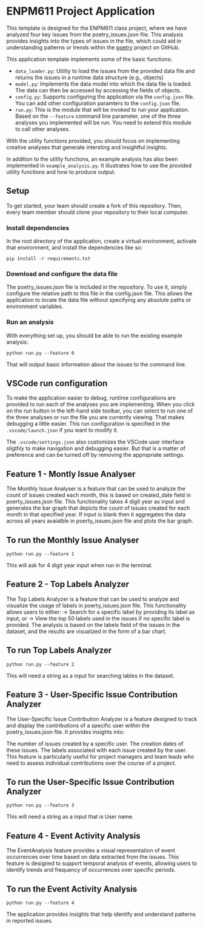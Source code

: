 # ENPM611 Project Application

This template is designed for the ENPM611 class project, where we have analyzed four key issues from the poetry_issues.json file. This analysis provides insights into the types of issues in the file, which could aid in understanding patterns or trends within the [poetry](https://github.com/python-poetry/poetry/issues) project on GitHub.

This application template implements some of the basic functions:

- `data_loader.py`: Utility to load the issues from the provided data file and returns the issues in a runtime data structure (e.g., objects)
- `model.py`: Implements the data model into which the data file is loaded. The data can then be accessed by accessing the fields of objects.
- `config.py`: Supports configuring the application via the `config.json` file. You can add other configuration paramters to the `config.json` file.
- `run.py`: This is the module that will be invoked to run your application. Based on the `--feature` command line parameter, one of the three analyses you implemented will be run. You need to extend this module to call other analyses.

With the utility functions provided, you should focus on implementing creative analyses that generate intersting and insightful insights.

In addition to the utility functions, an example analysis has also been implemented in `example_analysis.py`. It illustrates how to use the provided utility functions and how to produce output.

## Setup

To get started, your team should create a fork of this repository. Then, every team member should clone your repository to their local computer. 


### Install dependencies

In the root directory of the application, create a virtual environment, activate that environment, and install the dependencies like so:

```
pip install -r requirements.txt
```

### Download and configure the data file

The poetry_issues.json file is included in the repository. To use it, simply configure the relative path to this file in the config.json file. This allows the application to locate the data file without specifying any absolute paths or environment variables.


### Run an analysis

With everything set up, you should be able to run the existing example analysis:

```
python run.py --feature 0
```

That will output basic information about the issues to the command line.


## VSCode run configuration

To make the application easier to debug, runtime configurations are provided to run each of the analyses you are implementing. When you click on the run button in the left-hand side toolbar, you can select to run one of the three analyses or run the file you are currently viewing. That makes debugging a little easier. This run configuration is specified in the `.vscode/launch.json` if you want to modify it.

The `.vscode/settings.json` also customizes the VSCode user interface sligthly to make navigation and debugging easier. But that is a matter of preference and can be turned off by removing the appropriate settings.

## Feature 1 - Montly Issue Analyser
The Monthly Issue Analyser is a feature that can be used to analyze the count of issues created each month, this is based on created_date field in poerty_issues.json file. This functionality takes 4 digit year as input and generates the bar graph that depicts the count of issues created for each month in that specified year. If input is blank then it aggregates the data across all years avaialble in poerty_issues.json file and plots the bar graph.

## To run the Monthly Issue Analyser

```
python run.py --feature 1
```
This will ask for 4 digit year input when run in the terminal.

## Feature 2 - Top Labels Analyzer
The Top Labels Analyzer is a feature that can be used to analyze and visualize the usage of labels in poerty_issues.json file. This functionality allows users to either: -> Search for a specific label by providing its label as input, or -> View the top 50 labels used in the issues if no specific label is provided. The analysis is based on the labels field of the issues in the dataset, and the results are visualized in the form of a bar chart.

## To run Top Labels Analyzer

```
python run.py --feature 2
```
This will need a string as a input for searching lables in the dataset.

## Feature 3 - User-Specific Issue Contribution Analyzer
The User-Specific Issue Contribution Analyzer is a feature designed to track and display the contributions of a specific user within the poetry_issues.json file. It provides insights into:

The number of issues created by a specific user. The creation dates of these issues. The labels associated with each issue created by the user. This feature is particularly useful for project managers and team leads who need to assess individual contributions over the course of a project.

## To run the User-Specific Issue Contribution Analyzer

```
python run.py --feature 3
```
This will need a string as a input that is User name.

## Feature 4 - Event Activity Analysis
The EventAnalysis feature provides a visual representation of event occurrences over time based on data extracted from the issues. This feature is designed to support temporal analysis of events, allowing users to identify trends and frequency of occurrences over specific periods.

## To run the Event Activity Analysis

```
python run.py --feature 4
```

The application provides insights that help identify and understand patterns in reported issues.

